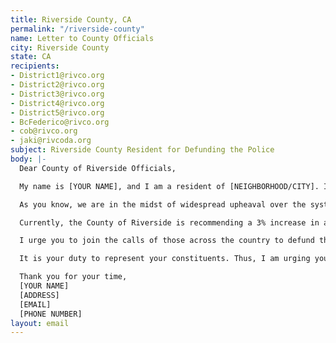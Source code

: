 ```yaml
---
title: Riverside County, CA
permalink: "/riverside-county"
name: Letter to County Officials
city: Riverside County
state: CA
recipients:
- District1@rivco.org
- District2@rivco.org
- District3@rivco.org
- District4@rivco.org
- District5@rivco.org
- BcFederico@rivco.org
- cob@rivco.org
- jaki@rivcoda.org
subject: Riverside County Resident for Defunding the Police
body: |-
  Dear County of Riverside Officials,

  My name is [YOUR NAME], and I am a resident of [NEIGHBORHOOD/CITY]. I am writing to demand that you, as officials for the County of Riverside, revise your budget proposal to defund the Riverside County Sheriff's Department and redirect that funding into services that prioritize community well-being such as education, housing, and public health.

  As you know, we are in the midst of widespread upheaval over the systemic violence of over-policing our communities. George Floyd's murder is one of many instances that show how policing leads to death when racism and anti-Blackness still exist in America. Hence, instead of "reforming" or "reviewing police policies," the time has come to defund the Sheriff's Department.

  Currently, the County of Riverside is recommending a 3% increase in appropriation to $1.5 billion towards Public Safety for FY2020-2021. Continued status quo funding only sustains systemic violence in our county against Black and Brown communities through policing and mass incarceration. As seen with George Floyd's murder and many others before him, funding law enforcement will not be the solution for a change.

  I urge you to join the calls of those across the country to defund the police. The County of Riverside cannot wait any longer for a budget that meets the needs of its residents. The only way to achieve this is to take immediate steps to defund the police and support community well-being.

  It is your duty to represent your constituents. Thus, I am urging you to revise the County of Riverside budget for FY2020-2021 completely. Public opinion is with me.

  Thank you for your time,
  [YOUR NAME]
  [ADDRESS]
  [EMAIL]
  [PHONE NUMBER]
layout: email
---
```


